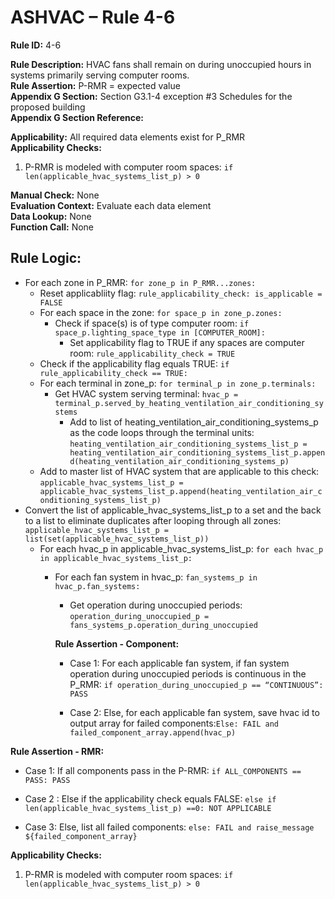 # ASHVAC – Rule 4-6

**Rule ID:** 4-6
 
**Rule Description:** HVAC fans shall remain on during unoccupied hours in systems primarily serving computer rooms.  
**Rule Assertion:** P-RMR = expected value                                           
**Appendix G Section:** Section G3.1-4 exception #3 Schedules for the proposed building  
**Appendix G Section Reference:**  

**Applicability:** All required data elements exist for P_RMR  
**Applicability Checks:** 

 1. P-RMR is modeled with computer room spaces: `if len(applicable_hvac_systems_list_p) > 0`

**Manual Check:** None  
**Evaluation Context:** Evaluate each data element  
**Data Lookup:** None  
**Function Call:** None

## Rule Logic:
- For each zone in P_RMR: `for zone_p in P_RMR...zones:`
    - Reset applicabliity flag: `rule_applicability_check: is_applicable = FALSE`
    - For each space in the zone: `for space_p in zone_p.zones:`
        - Check if space(s) is of type computer room: `if space_p.lighting_space_type in [COMPUTER_ROOM]:`
            - Set applicability flag to TRUE if any spaces are computer room: `rule_applicability_check = TRUE`
    - Check if the applicability flag equals TRUE: `if rule_applicability_check == TRUE:`
    - For each terminal in zone_p: `for terminal_p in zone_p.terminals:`
        - Get HVAC system serving terminal: `hvac_p = terminal_p.served_by_heating_ventilation_air_conditioning_systems`
            - Add to list of heating_ventilation_air_conditioning_systems_p as the code loops through the terminal units: `heating_ventilation_air_conditioning_systems_list_p = heating_ventilation_air_conditioning_systems_list_p.append(heating_ventilation_air_conditioning_systems_p)`                    
    - Add to master list of HVAC system that are applicable to this check: `applicable_hvac_systems_list_p = applicable_hvac_systems_list_p.append(heating_ventilation_air_conditioning_systems_list_p)`         
- Convert the list of applicable_hvac_systems_list_p to a set and the back to a list to eliminate duplicates after looping through all zones: 
 `applicable_hvac_systems_list_p = list(set(applicable_hvac_systems_list_p))`                             
  - For each hvac_p in applicable_hvac_systems_list_p: `for each hvac_p in applicable_hvac_systems_list_p:`                         
    - For each fan system in hvac_p: `fan_systems_p in hvac_p.fan_systems:`
        - Get operation during unoccupied periods: `operation_during_unoccupied_p = fans_systems_p.operation_during_unoccupied`

        **Rule Assertion - Component:**
        - Case 1: For each applicable fan system, if fan system operation during unoccupied periods is continuous in the P_RMR: `if operation_during_unoccupied_p == “CONTINUOUS”: PASS`

        - Case 2: Else, for each applicable fan system, save hvac id to output array for failed components:`Else: FAIL and failed_component_array.append(hvac_p)`

**Rule Assertion - RMR:**

- Case 1: If all components pass in the P-RMR: `if ALL_COMPONENTS == PASS: PASS`

- Case 2 : Else if the applicability check equals FALSE: `else if len(applicable_hvac_systems_list_p) ==0: NOT APPLICABLE`

- Case 3: Else, list all failed components: `else: FAIL and raise_message ${failed_component_array}`          
        

**Applicability Checks:** 

 1. P-RMR is modeled with computer room spaces: `if len(applicable_hvac_systems_list_p) > 0`